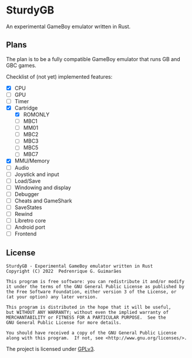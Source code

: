 # SturdyGB

An experimental GameBoy emulator written in Rust.

## Plans

The plan is to be a fully compatible GameBoy emulator that runs GB and GBC games.

Checklist of (not yet) implemented features:

- [x] CPU
- [ ] GPU
- [ ] Timer
- [x] Cartridge
    - [x] ROMONLY
    - [ ] MBC1
    - [ ] MM01
    - [ ] MBC2
    - [ ] MBC3
    - [ ] MBC5
    - [ ] MBC7
- [x] MMU/Memory
- [ ] Audio
- [ ] Joystick and input
- [ ] Load/Save
- [ ] Windowing and display
- [ ] Debugger
- [ ] Cheats and GameShark
- [ ] SaveStates
- [ ] Rewind
- [ ] Libretro core
- [ ] Android port
- [ ] Frontend

## License

    SturdyGB - Experimental GameBoy emulator written in Rust
    Copyright (C) 2022  Pedrenrique G. Guimarães

    This program is free software: you can redistribute it and/or modify
    it under the terms of the GNU General Public License as published by
    the Free Software Foundation, either version 3 of the License, or
    (at your option) any later version.

    This program is distributed in the hope that it will be useful,
    but WITHOUT ANY WARRANTY; without even the implied warranty of
    MERCHANTABILITY or FITNESS FOR A PARTICULAR PURPOSE.  See the
    GNU General Public License for more details.

    You should have received a copy of the GNU General Public License
    along with this program.  If not, see <http://www.gnu.org/licenses/>.

The project is licensed under [GPLv3](LICENSE.md).